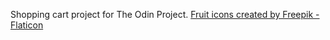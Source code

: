 Shopping cart project for The Odin Project.
<a href="https://www.flaticon.com/free-icons/apple" title="apple icons">Fruit icons created by Freepik - Flaticon</a>